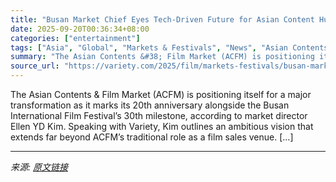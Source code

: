 ```yaml
---
title: "Busan Market Chief Eyes Tech-Driven Future for Asian Content Hub: ‘Traditional Cinema Excellence Meets Cutting-Edge Innovation’"
date: 2025-09-20T00:36:34+08:00
categories: ["entertainment"]
tags: ["Asia", "Global", "Markets & Festivals", "News", "Asian Contents & Film Market", "Busan International Film Festival", "Ellen Kim"]
summary: "The Asian Contents &#38; Film Market (ACFM) is positioning itself for a major transformation as it marks its 20th anniversary alongside the Busan International Film Festival&#8217;s 30th milestone, ac"
source_url: "https://variety.com/2025/film/markets-festivals/busan-market-chief-tech-driven-future-asian-content-hub-1236525037/"
---
```


The Asian Contents &#38; Film Market (ACFM) is positioning itself for a major transformation as it marks its 20th anniversary alongside the Busan International Film Festival&#8217;s 30th milestone, according to market director Ellen YD Kim. Speaking with Variety, Kim outlines an ambitious vision that extends far beyond ACFM&#8217;s traditional role as a film sales venue. [&#8230;]

---

*来源: [原文链接](https://variety.com/2025/film/markets-festivals/busan-market-chief-tech-driven-future-asian-content-hub-1236525037/)*
